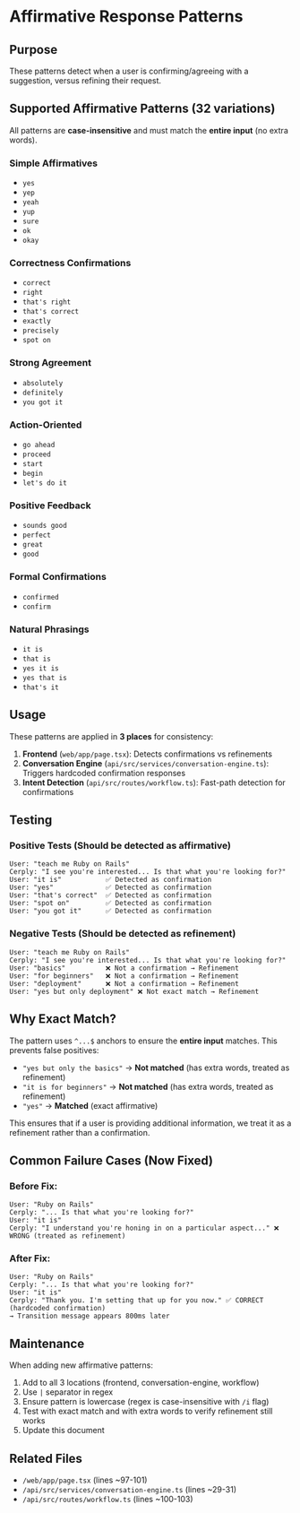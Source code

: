 # Affirmative Response Patterns

## Purpose
These patterns detect when a user is confirming/agreeing with a suggestion, versus refining their request.

## Supported Affirmative Patterns (32 variations)

All patterns are **case-insensitive** and must match the **entire input** (no extra words).

### Simple Affirmatives
- `yes`
- `yep`
- `yeah`
- `yup`
- `sure`
- `ok`
- `okay`

### Correctness Confirmations
- `correct`
- `right`
- `that's right`
- `that's correct`
- `exactly`
- `precisely`
- `spot on`

### Strong Agreement
- `absolutely`
- `definitely`
- `you got it`

### Action-Oriented
- `go ahead`
- `proceed`
- `start`
- `begin`
- `let's do it`

### Positive Feedback
- `sounds good`
- `perfect`
- `great`
- `good`

### Formal Confirmations
- `confirmed`
- `confirm`

### Natural Phrasings
- `it is`
- `that is`
- `yes it is`
- `yes that is`
- `that's it`

## Usage

These patterns are applied in **3 places** for consistency:

1. **Frontend** (`web/app/page.tsx`): Detects confirmations vs refinements
2. **Conversation Engine** (`api/src/services/conversation-engine.ts`): Triggers hardcoded confirmation responses
3. **Intent Detection** (`api/src/routes/workflow.ts`): Fast-path detection for confirmations

## Testing

### Positive Tests (Should be detected as affirmative)
```
User: "teach me Ruby on Rails"
Cerply: "I see you're interested... Is that what you're looking for?"
User: "it is"           ✅ Detected as confirmation
User: "yes"             ✅ Detected as confirmation
User: "that's correct"  ✅ Detected as confirmation
User: "spot on"         ✅ Detected as confirmation
User: "you got it"      ✅ Detected as confirmation
```

### Negative Tests (Should be detected as refinement)
```
User: "teach me Ruby on Rails"
Cerply: "I see you're interested... Is that what you're looking for?"
User: "basics"          ❌ Not a confirmation → Refinement
User: "for beginners"   ❌ Not a confirmation → Refinement
User: "deployment"      ❌ Not a confirmation → Refinement
User: "yes but only deployment" ❌ Not exact match → Refinement
```

## Why Exact Match?

The pattern uses `^...$` anchors to ensure the **entire input** matches. This prevents false positives:

- `"yes but only the basics"` → **Not matched** (has extra words, treated as refinement)
- `"it is for beginners"` → **Not matched** (has extra words, treated as refinement)
- `"yes"` → **Matched** (exact affirmative)

This ensures that if a user is providing additional information, we treat it as a refinement rather than a confirmation.

## Common Failure Cases (Now Fixed)

### Before Fix:
```
User: "Ruby on Rails"
Cerply: "... Is that what you're looking for?"
User: "it is"
Cerply: "I understand you're honing in on a particular aspect..." ❌ WRONG (treated as refinement)
```

### After Fix:
```
User: "Ruby on Rails"
Cerply: "... Is that what you're looking for?"
User: "it is"
Cerply: "Thank you. I'm setting that up for you now." ✅ CORRECT (hardcoded confirmation)
→ Transition message appears 800ms later
```

## Maintenance

When adding new affirmative patterns:
1. Add to all 3 locations (frontend, conversation-engine, workflow)
2. Use `|` separator in regex
3. Ensure pattern is lowercase (regex is case-insensitive with `/i` flag)
4. Test with exact match and with extra words to verify refinement still works
5. Update this document

## Related Files
- `/web/app/page.tsx` (lines ~97-101)
- `/api/src/services/conversation-engine.ts` (lines ~29-31)
- `/api/src/routes/workflow.ts` (lines ~100-103)

